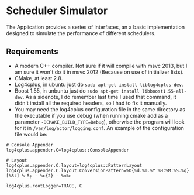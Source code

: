 # Scheduler Simulator

The Application provides a series of interfaces, an a basic implementation designed to simulate the performance of different schedulers.

## Requirements

* A modern C++ compiler. Not sure if it will compile with msvc 2013, but I am sure it won't do it in msvc 2012 (Because on use of initializer lists).
* CMake, at least 2.8.
* Log4cplus, in ubuntu just do `sudo apt-get install liblog4cplus-dev`.
* Boost 1.55, in unbuntu just do `sudo apt-get install libboost1.55-all-dev`. As a sidenote, I do remember last time I used that command, it didn't install all the required headers, so I had to fix it manually.
* You may need the log4cplus configuration file in the same directory as the executable if you use debug (when running cmake add as a parameter `-DCMAKE_BUILD_TYPE=Debug`), otherwise the program will look for it in `/var/log/actor/logging.conf`. An example of the configuration file would be:

```
# Console Appender
log4cplus.appender.C=log4cplus::ConsoleAppender

# Layout
log4cplus.appender.C.layout=log4cplus::PatternLayout
log4cplus.appender.C.layout.ConversionPattern=%D{%d.%m.%Y %H:%M:%S.%q} [%8t] %-5p - %c{2} - %m%n

log4cplus.rootLogger=TRACE, C
```
